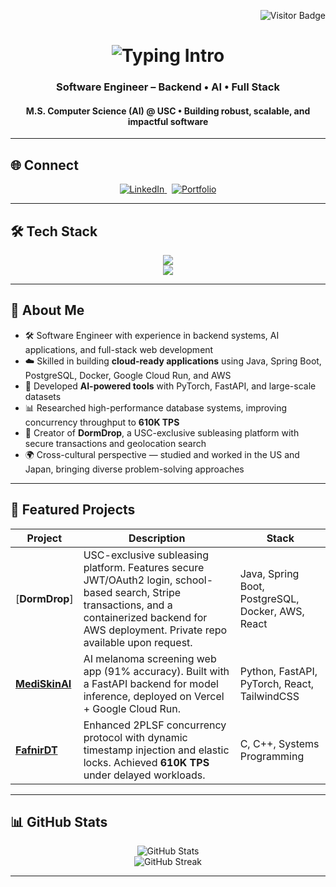 <!-- Visitor Badge -->
<p align="right">
  <img src="https://visitor-badge.laobi.icu/badge?page_id=Ryuichi-Yamafuji-Lun.Ryuichi-Yamafuji-Lun" alt="Visitor Badge"/>
</p>

<!-- Typing Animation Intro -->
<h1 align="center">
  <img src="https://readme-typing-svg.herokuapp.com/?font=Roboto&size=30&center=true&vCenter=true&width=500&height=70&duration=4000&lines=Hi,+I'm+Ryu.;Welcome+to+my+GitHub.;こんにちは,+ラン龍一と申します。" alt="Typing Intro" />
</h1>

<h3 align="center">Software Engineer – Backend • AI • Full Stack</h3>
<h4 align="center">M.S. Computer Science (AI) @ USC • Building robust, scalable, and impactful software</h4>

---

## 🌐 Connect
<p align="center">
  <a href="https://www.linkedin.com/in/ryulun/" target="_blank">
    <img src="https://img.shields.io/badge/LinkedIn-Connect-blue?style=flat&logo=linkedin&logoColor=white" alt="LinkedIn"/>
  </a>
  &nbsp;
  <a href="https://ryuichi-yamafuji-lun.github.io/Portfolio/" target="_blank">
    <img src="https://img.shields.io/badge/Portfolio-Visit-orange?style=flat&logo=vercel&logoColor=white" alt="Portfolio"/>
  </a>
</p>

---

## 🛠 Tech Stack
<p align="center">
  <img src="https://skillicons.dev/icons?i=java,python,cpp,javascript,typescript,postgresql" /><br>
  <img src="https://skillicons.dev/icons?i=spring,react,fastapi,tailwind,docker,aws,git,linux" />
</p>

---

## 👤 About Me
- 🛠 Software Engineer with experience in backend systems, AI applications, and full-stack web development  
- ☁️ Skilled in building **cloud-ready applications** using Java, Spring Boot, PostgreSQL, Docker, Google Cloud Run, and AWS  
- 🤖 Developed **AI-powered tools** with PyTorch, FastAPI, and large-scale datasets  
- 📊 Researched high-performance database systems, improving concurrency throughput to **610K TPS**  
- 🚀 Creator of **DormDrop**, a USC-exclusive subleasing platform with secure transactions and geolocation search  
- 🌍 Cross-cultural perspective — studied and worked in the US and Japan, bringing diverse problem-solving approaches  

---

## 🚀 Featured Projects

| Project | Description | Stack |
|--------|-------------|-------|
| [**DormDrop**] | USC-exclusive subleasing platform. Features secure JWT/OAuth2 login, school-based search, Stripe transactions, and a containerized backend for AWS deployment. Private repo available upon request.| Java, Spring Boot, PostgreSQL, Docker, AWS, React |
| [**MediSkinAI**](https://github.com/Ryuichi-Yamafuji-Lun/MediSkinAI) | AI melanoma screening web app (91% accuracy). Built with a FastAPI backend for model inference, deployed on Vercel + Google Cloud Run. | Python, FastAPI, PyTorch, React, TailwindCSS |
| [**FafnirDT**](https://github.com/Ryuichi-Yamafuji-Lun/FafnirDT) | Enhanced 2PLSF concurrency protocol with dynamic timestamp injection and elastic locks. Achieved **610K TPS** under delayed workloads. | C, C++, Systems Programming |

---

## 📊 GitHub Stats
<p align="center">
  <img src="https://github-readme-stats.vercel.app/api?username=Ryuichi-Yamafuji-Lun&show_icons=true&theme=github_dark&hide_title=true&hide_rank=true&include_all_commits=true&count_private=true" alt="GitHub Stats"/>
  <br />
  <img src="https://github-readme-streak-stats.herokuapp.com/?user=Ryuichi-Yamafuji-Lun&theme=github-dark" alt="GitHub Streak"/>
</p>

---
